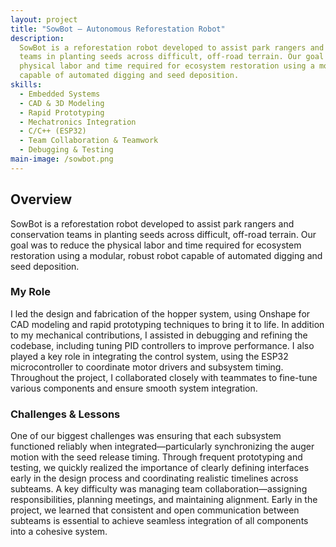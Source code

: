 ```yaml
---
layout: project
title: "SowBot – Autonomous Reforestation Robot"
description:
  SowBot is a reforestation robot developed to assist park rangers and conservation
  teams in planting seeds across difficult, off-road terrain. Our goal was to reduce the
  physical labor and time required for ecosystem restoration using a modular, robust robot
  capable of automated digging and seed deposition.
skills:
  - Embedded Systems
  - CAD & 3D Modeling
  - Rapid Prototyping
  - Mechatronics Integration
  - C/C++ (ESP32)
  - Team Collaboration & Teamwork
  - Debugging & Testing
main-image: /sowbot.png
---
```



## Overview  
SowBot is a reforestation robot developed to assist park rangers and conservation 
teams in planting seeds across difficult, off-road terrain. Our goal was to reduce the 
physical labor and time required for ecosystem restoration using a modular, robust robot 
capable of automated digging and seed deposition.

### My Role  
I led the design and fabrication of the hopper system, using Onshape for CAD modeling and 
rapid prototyping techniques to bring it to life. In addition to my mechanical 
contributions, I assisted in debugging and refining the codebase, including tuning PID 
controllers to improve performance. I also played a key role in integrating the control system,
using the ESP32 microcontroller to coordinate motor drivers and subsystem timing. Throughout 
the project, I collaborated closely with teammates to fine-tune various components and ensure
smooth system integration.

### Challenges & Lessons  
One of our biggest challenges was ensuring that each subsystem functioned reliably when 
integrated—particularly synchronizing the auger motion with the seed release timing. Through 
frequent prototyping and testing, we quickly realized the importance of clearly defining 
interfaces early in the design process and coordinating realistic timelines across subteams. 
A key difficulty was managing team collaboration—assigning responsibilities, planning meetings,
and maintaining alignment. Early in the project, we learned that consistent and open communication 
between subteams is essential to achieve seamless integration of all components into a cohesive system.
